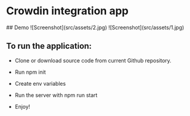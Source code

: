 <h1>Crowdin integration app</h1>
## Demo
![Screenshot](src/assets/2.jpg)
![Screenshot](src/assets/1.jpg)

<h2>To run the application:</h2>

- Clone or download source code from current Github repository.

- Run npm init

- Create env variables

- Run the server with npm run start

- Enjoy!

